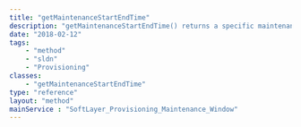 ```yaml
---
title: "getMaintenanceStartEndTime"
description: "getMaintenanceStartEndTime() returns a specific maintenance window "
date: "2018-02-12"
tags:
    - "method"
    - "sldn"
    - "Provisioning"
classes:
    - "getMaintenanceStartEndTime"
type: "reference"
layout: "method"
mainService : "SoftLayer_Provisioning_Maintenance_Window"
---
```


